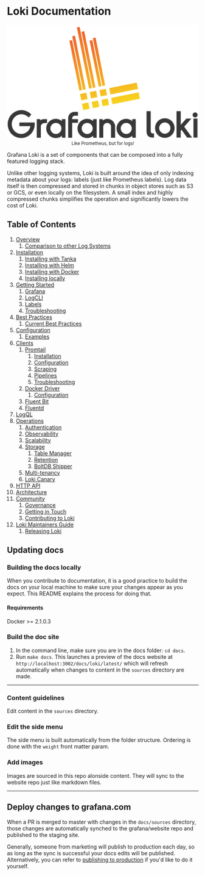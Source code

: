 # Loki Documentation

<p align="center"> <img src="sources/logo_and_name.png" alt="Loki Logo"> <br>
  <small>Like Prometheus, but for logs!</small> </p>

Grafana Loki is a set of components that can be composed into a fully featured
logging stack.

Unlike other logging systems, Loki is built around the idea of only indexing
metadata about your logs: labels (just like Prometheus labels). Log data itself
is then compressed and stored in chunks in object stores such as S3 or GCS, or
even locally on the filesystem. A small index and highly compressed chunks
simplifies the operation and significantly lowers the cost of Loki.

## Table of Contents

1. [Overview](sources/overview/_index.md)
    1. [Comparison to other Log Systems](sources/overview/comparisons.md)
2. [Installation](sources/installation/_index.md)
    1. [Installing with Tanka](sources/installation/tanka.md)
    2. [Installing with Helm](sources/installation/helm.md)
    3. [Installing with Docker](sources/installation/docker.md)
    4. [Installing locally](sources/installation/local.md)
3. [Getting Started](sources/getting-started/_index.md)
    1. [Grafana](sources/getting-started/grafana.md)
    2. [LogCLI](sources/getting-started/logcli.md)
    3. [Labels](sources/getting-started/labels.md)
    4. [Troubleshooting](sources/getting-started/troubleshooting.md)
4. [Best Practices](sources/best-practices/_index.md)
    1. [Current Best Practices](sources/best-practices/current-best-practices.md)
5. [Configuration](sources/configuration/_index.md)
    1. [Examples](sources/configuration/examples.md)
6. [Clients](sources/clients/_index.md)
    1. [Promtail](sources/clients/promtail/_index.md)
        1. [Installation](sources/clients/promtail/installation.md)
        2. [Configuration](sources/clients/promtail/configuration.md)
        3. [Scraping](sources/clients/promtail/scraping.md)
        4. [Pipelines](sources/clients/promtail/pipelines.md)
        5. [Troubleshooting](sources/clients/promtail/troubleshooting.md)
    2. [Docker Driver](sources/clients/docker-driver/_index.md)
        1. [Configuration](sources/clients/docker-driver/configuration.md)
    4. [Fluent Bit](sources/../cmd/fluent-bit/_index.md)
    3. [Fluentd](sources/clients/fluentd/_index.md)
7. [LogQL](sources/logql/_index.md)
8. [Operations](sources/operations/_index.md)
    1. [Authentication](sources/operations/authentication.md)
    2. [Observability](sources/operations/observability.md)
    3. [Scalability](sources/operations/scalability.md)
    4. [Storage](sources/operations/storage/_index.md)
        1. [Table Manager](sources/operations/storage/table-manager.md)
        2. [Retention](sources/operations/storage/retention.md)
        3. [BoltDB Shipper](sources/operations/storage/boltdb-shipper.md)
    5. [Multi-tenancy](sources/operations/multi-tenancy.md)
    6. [Loki Canary](sources/operations/loki-canary.md)
9. [HTTP API](sources/api/_index.md)
10. [Architecture](sources/architecture/_index.md)
11. [Community](sources/community/_index.md)
    1. [Governance](sources/community/governance.md)
    2. [Getting in Touch](sources/community/getting-in-touch.md)
    3. [Contributing to Loki](sources/community/contributing.md)
12. [Loki Maintainers Guide](sources/./maintaining/_index.md)
    1. [Releasing Loki](sources/./maintaining/release.md)

## Updating docs

### Building the docs locally

When you contribute to documentation, it is a good practice to build the docs on your local machine to make sure your changes appear as you expect. This README explains the process for doing that.

#### Requirements

Docker >= 2.1.0.3

### Build the doc site

1. In the command line, make sure you are in the docs folder: `cd docs`.
2. Run `make docs`. This launches a preview of the docs website at `http://localhost:3002/docs/loki/latest/` which will refresh automatically when changes to content in the `sources` directory are made.

---

### Content guidelines

Edit content in the `sources` directory.

### Edit the side menu

The side menu is built automatically from the folder structure. Ordering is done with the `weight` front matter param.

### Add images

Images are sourced in this repo alonside content. They will sync to the website repo just like markdown files.

---

## Deploy changes to grafana.com

When a PR is merged to master with changes in the `docs/sources` directory, those changes are automatically synched to the grafana/website repo and published to the staging site.

Generally, someone from marketing will publish to production each day, so as long as the sync is successful your docs edits will be published. Alternatively, you can refer to [publishing to production](https://github.com/grafana/website#publishing-to-production-grafanacom) if you'd like to do it yourself.
